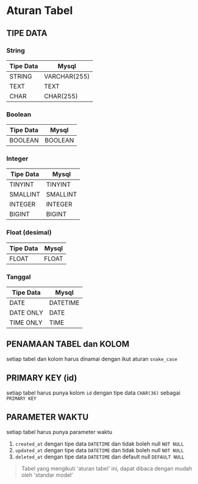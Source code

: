 # Aturan Tabel

## TIPE DATA

### String

|Tipe Data|Mysql|
|--|--|
|STRING|VARCHAR(255)|
|TEXT|TEXT|
|CHAR|CHAR(255)|

### Boolean

|Tipe Data|Mysql|
|--|--|
|BOOLEAN|BOOLEAN|

### Integer

|Tipe Data|Mysql|
|--|--|
|TINYINT|TINYINT|
|SMALLINT|SMALLINT|
|INTEGER|INTEGER|
|BIGINT|BIGINT|

### Float (desimal)

|Tipe Data|Mysql|
|--|--|
|FLOAT|FLOAT|

### Tanggal

|Tipe Data|Mysql|
|--|--|
|DATE|DATETIME|
|DATE ONLY|DATE|
|TIME ONLY|TIME|

## PENAMAAN TABEL dan KOLOM

setiap tabel dan kolom harus dinamai dengan ikut aturan `snake_case`

## PRIMARY KEY (id)

setiap tabel harus punya kolom `id` dengan tipe data `CHAR(36)` sebagai `PRIMARY KEY`

## PARAMETER WAKTU 

setiap tabel harus punya parameter waktu
1. `created_at` dengan tipe data `DATETIME` dan tidak boleh null `NOT NULL` 
2. `updated_at` dengan tipe data `DATETIME` dan tidak boleh null `NOT NULL` 
3. `deleted_at` dengan tipe data `DATETIME` dan default null `DEFAULT NULL` 

>
> Tabel yang mengikuti 'aturan tabel' ini, dapat dibaca dengan mudah oleh 'standar model'
>